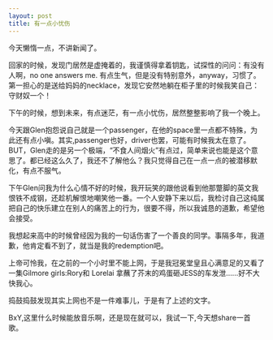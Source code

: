 ```yaml
---
layout: post
title: 有一点小忧伤
---
```


今天懒惰一点，不讲新闻了。

回家的时候，发现门居然是虚掩着的，我谨慎得拿着钥匙，试探性的问问：有没有人啊，no one answers me. 有点生气，但是没有特别意外，anyway，习惯了。第一担心的是送给妈妈的necklace，发现它安然地躺在柜子里的时候我笑自己：守财奴一个！

下午的时候，想到未来，有点迷茫，有一点小忧伤，居然整整影响了我一个晚上。

今天跟Glen抱怨说自己就是一个passenger，在他的space里一点都不特殊，为此还有点小嗔。其实,passenger也好，driver也罢，可能有时候我太在意了。BUT，Glen走的是另一个极端，“不食人间烟火”有点过，简单来说也能是这个意思了。都已经这么久了，我还不了解他么？我只觉得自己在一点一点的被潜移默化，有点不服气。

下午Glen问我为什么心情不好的时候，我开玩笑的跟他说看到他那蹩脚的英文我恨铁不成钢，还趁机解恨地嘲笑他一番。一个人安静下来以后，我检讨自己这纯属把自己的快乐建立在别人的痛苦上的行为，很要不得，所以我诚恳的道歉，希望他会接受。

我想起来高中的时候曾经因为我的一句话伤害了一个善良的同学。事隔多年，我道歉，他肯定看不到了，就当是我的redemption吧。

上帝可怜我，在之前的一个小时里不能上网，于是我冠冕堂皇且心满意足的又看了一集Gilmore girls:Rory和 Lorelai 拿蘸了芥末的鸡蛋砸JESS的车发泄……好不大快我心。

捣鼓捣鼓发现其实上网也不是一件难事儿，于是有了上述的文字。

BxY,这里什么时候能放音乐啊，还是现在就可以，我试一下,今天想share一首歌。
